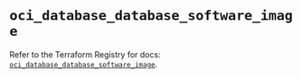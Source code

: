 # `oci_database_database_software_image`

Refer to the Terraform Registry for docs: [`oci_database_database_software_image`](https://registry.terraform.io/providers/hashicorp/oci/7.19.0/docs/resources/database_database_software_image).
